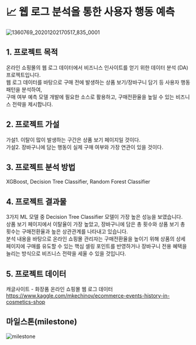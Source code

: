 # 📈 웹 로그 분석을 통한 사용자 행동 예측
![1360769_20201202170517_835_0001](https://user-images.githubusercontent.com/76485881/140966285-7a440e31-bfcf-4830-af18-4320e3dd506a.jpeg)


## 1. 프로젝트 목적
온라인 쇼핑몰의 웹 로그 데이터에서 비즈니스 인사이트를 얻기 위한 데이터 분석 (DA) 프로젝트입니다.</br>
웹 로그 데이터를 바탕으로 구매 전에 발생하는 상품 보기/장바구니 담기 등 사용자 행동 패턴을 분석하여,</br>
구매 여부 예측 모델 개발에 필요한 소스로 활용하고, 구매전환율을 높일 수 있는 비즈니스 전략을 제시합니다.

## 2. 프로젝트 가설
가설1. 이탈이 많이 발생하는 구간은 상품 보기 페이지일 것이다.</br>
가설2. 장바구니에 담는 행동이 실제 구매 여부와 가장 연관이 있을 것이다.

## 3. 프로젝트 분석 방법
XGBoost, Decision Tree Classifier, Random Forest Classifier

## 4. 프로젝트 결과물
3가지 ML 모델 중 Decision Tree Classifier 모델이 가장 높은 성능을 보였습니다.</br>
상품 보기 페이지에서 이탈율이 가장 높았고, 장바구니에 담은 총 횟수와 상품 보기 총 횟수는 구매전환율과 높은 상관관계를 나타내고 있습니다.</br>
분석 내용을 바탕으로 온라인 쇼핑몰 관리자는 구매전환율을 높이기 위해 상품의 상세 페이지에 구매를 유도할 수 있는 핵심 셀링 포인트를 반영하거나 장바구니 전용 혜택을 늘리는 방식으로 비즈니스 전략을 세울 수 있을 것입니다.

## 5. 프로젝트 데이터
캐글사이트 - 화장품 온라인 쇼핑몰 웹 로그 데이터</br>
https://www.kaggle.com/mkechinov/ecommerce-events-history-in-cosmetics-shop

## 마일스톤(milestone)
![milestone](https://user-images.githubusercontent.com/76485881/140968721-d47fda98-dcca-4c5a-b185-37a62b55a98e.png)
